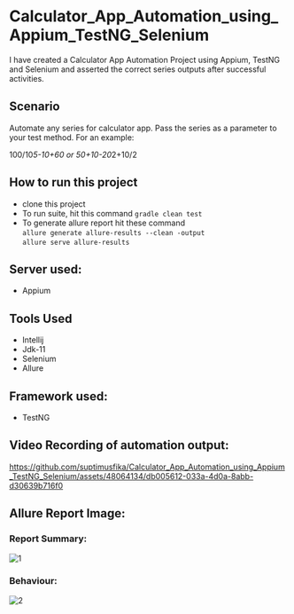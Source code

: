 # Calculator_App_Automation_using_Appium_TestNG_Selenium
I have created a Calculator App Automation Project using Appium, TestNG and Selenium and asserted the correct series outputs after successful activities.

## Scenario
Automate any series for calculator app. Pass the series as a parameter to your test method.
For an example:

100/10*5-10+60
or
50+10-20*2+10/2

## How to run this project
- clone this project
- To run suite, hit this command ```gradle clean test```
- To generate allure report hit these command  
  ```allure generate allure-results --clean -output```  
  ```allure serve allure-results```
  
## Server used:
- Appium
  
## Tools Used
- Intellij
- Jdk-11
- Selenium
- Allure
  
## Framework used:
- TestNG

## Video Recording of automation output:
https://github.com/suptimusfika/Calculator_App_Automation_using_Appium_TestNG_Selenium/assets/48064134/db005612-033a-4d0a-8abb-d30639b716f0


## Allure Report Image: 

### Report Summary:
![1](https://github.com/suptimusfika/Calculator_App_Automation_using_Appium_TestNG_Selenium/assets/48064134/eaf77b48-e116-43b5-9799-1ecf24271493)

### Behaviour:
![2](https://github.com/suptimusfika/Calculator_App_Automation_using_Appium_TestNG_Selenium/assets/48064134/1e3b4ca7-86a3-4be6-a7d9-2668f2cb68c6)
